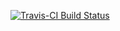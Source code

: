 
[![Travis-CI Build Status](https://travis-ci.org/emsweene/oasis.svg?branch=master)](https://travis-ci.org/emsweene/oasis)